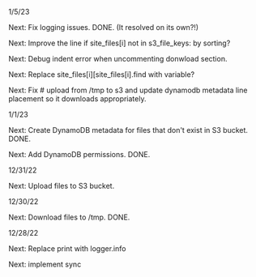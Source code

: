 1/5/23

Next: Fix logging issues. DONE. (It resolved on its own?!)

Next: Improve the line if site_files[i] not in s3_file_keys: by sorting?

Next: Debug indent error when uncommenting donwload section.

Next: Replace site_files[i][site_files[i].find with variable? 

Next: Fix # upload from /tmp to s3 and update dynamodb metadata line placement so it downloads 
appropriately.


1/1/23

Next: Create DynamoDB metadata for files that don't exist in S3 bucket. DONE. 

Next: Add DynamoDB permissions. DONE. 


12/31/22 

Next: Upload files to S3 bucket. 


12/30/22 

Next: Download files to /tmp. DONE.


12/28/22 

Next: Replace print with logger.info 

Next: implement sync